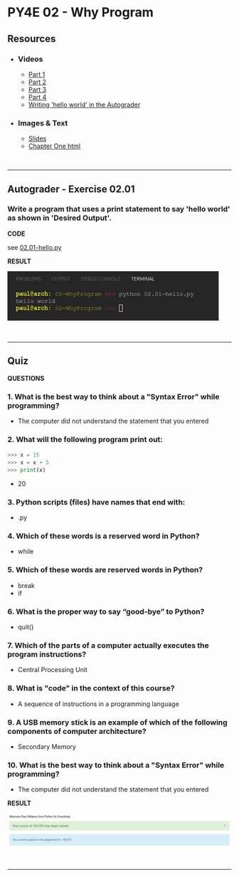 # PY4E 02 - Why Program

## Resources

- ### Videos
  - [Part 1](https://youtu.be/fvhNadKjE8g)
  - [Part 2](https://youtu.be/VQZTZsXk8sA)
  - [Part 3](https://youtu.be/LLzFNlCjTSo)
  - [Part 4](https://youtu.be/gsry2SYOFCw)
  - [Writing 'hello world' in the Autograder](https://youtu.be/aDwb41EMEQQ)
- ### Images & Text
  - [Slides](../Resources/Slides/Pythonlearn-01-Intro.pptx)
  - [Chapter One html](https://www.py4e.com/html3/01-intro)

<br>

---

## Autograder - Exercise 02.01

### Write a program that uses a print statement to say 'hello world' as shown in 'Desired Output'.

**CODE**

see [02.01-hello.py](02.01-hello.py)

**RESULT**

![Console Output](02.01-ConsoleOutput.png)

<br>

---

## Quiz

**QUESTIONS**

### 1. What is the best way to think about a "Syntax Error" while programming?

   - The computer did not understand the statement that you entered

### 2. What will the following program print out:

```python
>>> x = 15
>>> x = x + 5
>>> print(x)
```

   - 20

### 3. Python scripts (files) have names that end with:

   - .py

### 4. Which of these words is a reserved word in Python?

  - while

### 5. Which of these words are reserved words in Python?

  - break
  - if

### 6. What is the proper way to say “good-bye” to Python?

  - quit()

### 7. Which of the parts of a computer actually executes the program instructions?

  - Central Processing Unit

### 8. What is "code" in the context of this course?

  - A sequence of instructions in a programming language

### 9. A USB memory stick is an example of which of the following components of computer architecture?

  - Secondary Memory

### 10.  What is the best way to think about a "Syntax Error" while programming?

  - The computer did not understand the statement that you entered

**RESULT**

![Quiz Result](02.02-QuizResult.png)

<br>

---